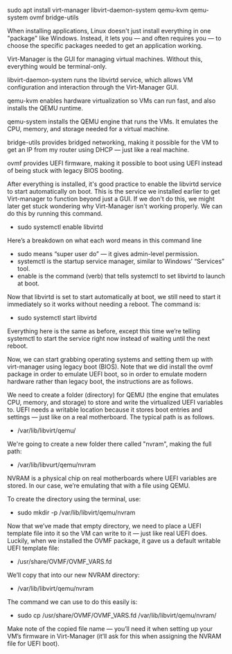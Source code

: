 sudo apt install virt-manager libvirt-daemon-system qemu-kvm qemu-system ovmf bridge-utils

When installing applications, Linux doesn't just install everything in one "package" like Windows. Instead, it lets you — and often requires you — to choose the specific packages needed to get an application working.

Virt-Manager is the GUI for managing virtual machines. Without this, everything would be terminal-only.

libvirt-daemon-system runs the libvirtd service, which allows VM configuration and interaction through the Virt-Manager GUI.

qemu-kvm enables hardware virtualization so VMs can run fast, and also installs the QEMU runtime.

qemu-system installs the QEMU engine that runs the VMs. It emulates the CPU, memory, and storage needed for a virtual machine.

bridge-utils provides bridged networking, making it possible for the VM to get an IP from my router using DHCP — just like a real machine.

ovmf provides UEFI firmware, making it possible to boot using UEFI instead of being stuck with legacy BIOS booting.

After everything is installed, it's good practice to enable the libvirtd service to start automatically on boot. This is the service we installed earlier to get Virt-manager to function beyond just a GUI. If we don't do this, we might later get stuck wondering why Virt-Manager isn't working properly. We can do this by running this command.
- sudo systemctl enable libvirtd

Here’s a breakdown on what each word means in this command line
- sudo means “super user do” — it gives admin-level permission.
- systemctl is the startup service manager, similar to Windows’ “Services” tool.
- enable is the command (verb) that tells systemctl to set libvirtd to launch at boot. 

Now that libvirtd is set to start automatically at boot, we still need to start it immediately so it works without needing a reboot. The command is:
- sudo systemctl start libvirtd

Everything here is the same as before, except this time we’re telling systemctl to start the service right now instead of waiting until the next reboot.

Now, we can start grabbing operating systems and setting them up with virt-manager using legacy boot (BIOS). Note that we did install the ovmf package in order to emulate UEFI boot, so in order to emulate modern hardware rather than legacy boot, the instructions are as follows.

We need to create a folder (directory) for QEMU (the engine that emulates CPU, memory, and storage) to store and write the virtualized UEFI variables to. UEFI needs a writable location because it stores boot entries and settings — just like on a real motherboard. The typical path is as follows.
- /var/lib/libvirt/qemu/
  
We're going to create a new folder there called "nvram", making the full path:
- /var/lib/libvurt/qemu/nvram
  
NVRAM is a physical chip on real motherboards where UEFI variables are stored. In our case, we’re emulating that with a file using QEMU.

To create the directory using the terminal, use:
- sudo mkdir -p /var/lib/libvirt/qemu/nvram
  
Now that we’ve made that empty directory, we need to place a UEFI template file into it so the VM can write to it — just like real UEFI does. Luckily, when we installed the OVMF package, it gave us a default writable UEFI template file:
- /usr/share/OVMF/OVMF_VARS.fd
  
We’ll copy that into our new NVRAM directory:
- /var/lib/libvirt/qemu/nvram
  
The command we can use to do this easily is:
- sudo cp /usr/share/OVMF/OVMF_VARS.fd /var/lib/libvirt/qemu/nvram/
  
Make note of the copied file name — you’ll need it when setting up your VM’s firmware in Virt-Manager (it’ll ask for this when assigning the NVRAM file for UEFI boot).




